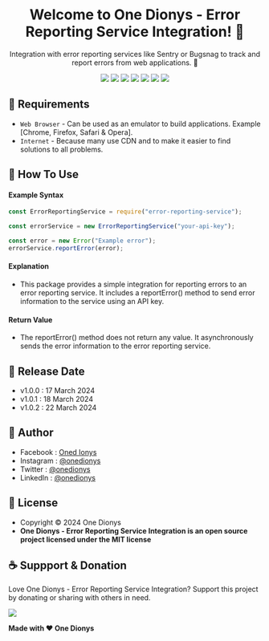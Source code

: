 <h1 align="center">Welcome to One Dionys - Error Reporting Service Integration! 👋 </h1>

<p align="center">Integration with error reporting services like Sentry or Bugsnag to track and report errors from web applications. 💖 </p>

<p align="center">
<img src="https://img.shields.io/github/contributors/onedionys/onedionys-error-reporting-service-integration?style=flat-square">
<img src="https://img.shields.io/github/issues/onedionys/onedionys-error-reporting-service-integration?style=flat-square">
<img src="https://img.shields.io/github/stars/onedionys/onedionys-error-reporting-service-integration?style=flat-square"> 
<img src="https://img.shields.io/github/forks/onedionys/onedionys-error-reporting-service-integration?style=flat-square">
<img src="https://img.shields.io/github/last-commit/onedionys/onedionys-error-reporting-service-integration.svg?style=flat-square">
<img src="https://img.shields.io/github/languages/code-size/onedionys/onedionys-error-reporting-service-integration?style=flat-square">
<img src="https://img.shields.io/github/license/onedionys/onedionys-error-reporting-service-integration?style=flat-square">
</p>

## 💾 Requirements

* `Web Browser` - Can be used as an emulator to build applications. Example [Chrome, Firefox, Safari & Opera].
* `Internet` - Because many use CDN and to make it easier to find solutions to all problems.

## 🎯 How To Use

#### Example Syntax

```javascript
const ErrorReportingService = require("error-reporting-service");

const errorService = new ErrorReportingService("your-api-key");

const error = new Error("Example error");
errorService.reportError(error);
```

#### Explanation

* This package provides a simple integration for reporting errors to an error reporting service. It includes a reportError() method to send error information to the service using an API key.

#### Return Value

* The reportError() method does not return any value. It asynchronously sends the error information to the error reporting service.

## 📆 Release Date

* v1.0.0 : 17 March 2024
* v1.0.1 : 18 March 2024
* v1.0.2 : 22 March 2024

## 🧑 Author

* Facebook : <a href="https://www.facebook.com/theonedionys"> Oned Ionys</a>
* Instagram : <a href="https://www.instagram.com/onedionys/"> @onedionys</a>
* Twitter : <a href="https://twitter.com/onedionys"> @onedionys</a>
* LinkedIn :  <a href="https://www.linkedin.com/in/onedionys/"> @onedionys</a>

## 📝 License

* Copyright © 2024 One Dionys
* **One Dionys - Error Reporting Service Integration is an open source project licensed under the MIT license**

## ☕️ Suppport & Donation

Love One Dionys - Error Reporting Service Integration? Support this project by donating or sharing with others in need.

<a href="https://www.buymeacoffee.com/onedionys"><img src="https://img.shields.io/badge/Buy_Me_A_Coffee-FFDD00?style=for-the-badge&logo=buy-me-a-coffee&logoColor=black"/> </a>

**Made with ❤️ One Dionys**
